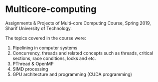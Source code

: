# Multicore-computing
Assignments &amp; Projects of Multi-core Computing Course, Spring 2019, Sharif University of Technology.

The topics covered in the course were:
1. Pipelining in computer systems
2. Concurrency, threads and related concepts such as threads, critical sections, race conditions, locks and etc. 
3. PThread & OpenMP
4. SIMD processing
5. GPU architecture and programming (CUDA programming)
